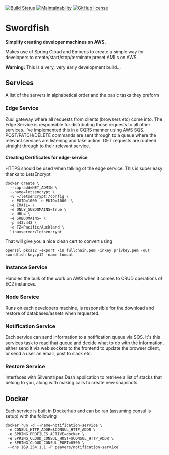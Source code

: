 [![Build Status](https://travis-ci.org/peavers/swordfish-service.svg?branch=master)](https://travis-ci.org/peavers/swordfish-service)
[![Maintainability](https://api.codeclimate.com/v1/badges/e188e6e8833420cba06a/maintainability)](https://codeclimate.com/github/peavers/swordfish-service/maintainability)
[![GitHub license](https://img.shields.io/github/license/mashape/apistatus.svg)](https://github.com/peavers/swordfish/blob/master/LICENSE)

# Swordfish 

**Simplify creating developer machines on AWS.**

Makes use of Spring Cloud and Emberjs to create a simple way for developers to create/start/stop/terminate preset AMI's on AWS.  

**Warning:** This is a very, very early development build...

## Services
A list of the servers in alphabetical order and the basic tasks they preform

### Edge Service
Zuul gateway where all requests from clients (browsers etc) come into. The Edge Service is responsible for distributing
those requests to all other services. I've implemented this in a CQRS manner using AWS SQS. POST/PATCH/DELETE commands are
sent through to a queue where the relevant services are listening and take action. GET requests are routeed straight through
to their relevant service.  

#### Creating Certificates for edge-service
HTTPS should be used when talking ot the edge service. This is super easy thanks to LetsEncrypt

```
docker create \
  --cap-add=NET_ADMIN \
  --name=letsencrypt \
  -v ~/letsencrypt:/config \
  -e PGID=1000 -e PUID=1000  \
  -e EMAIL= \
  -e ONLY_SUBDOMAINS=true \
  -e URL= \
  -e SUBDOMAINS= \
  -p 443:443 \
  -e TZ=Pacific/Auckland \
  linuxserver/letsencrypt
```

That will give you a nice clean cert to convert using 
```
openssl pkcs12 -export -in fullchain.pem -inkey privkey.pem -out swordfish-key.p12 -name tomcat
```

### Instance Service
Handles the bulk of the work on AWS when it comes to CRUD operations of EC2 instances.  

### Node Service
Runs on each developers machine, is responsible for the download and restore of databases/assets when requested.

### Notification Service
Each service can send information to a notification queue via SQS. It's this services task to read that queue and decide
what to do with the information, either send it via web sockets to the frontend to update the browser client, or
send a user an email, post to slack etc.

### Restore Service 
Interfaces with Silverstripes Dash application to retrieve a list of stacks that belong to you, along with making calls
to create new snapshots. 

## Docker
Each service is built in Dockerhub and can be ran (assuming consul is setup) with the following
```
docker run -d --name=notification-service \
 -e CONSUL_HTTP_ADDR=$CONSUL_HTTP_ADDR \
 -e SPRING_PROFILES_ACTIVE=docker \
 -e SPRING_CLOUD_CONSUL_HOST=$CONSUL_HTTP_ADDR \
 -e SPRING_CLOUD_CONSUL_PORT=8500 \
 --dns 169.254.1.1 -P peavers/notification-service
```